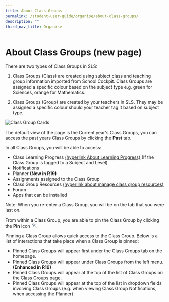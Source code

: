 ```yaml
---
title: About Class Groups
permalink: /student-user-guide/organise/about-class-groups/
description: ""
third_nav_title: Organise
---
```

<h1>About Class Groups (new page)</h1>
  <p>There are two types of Class Groups in SLS:</p>
  <ol>
    <li>
      <p>Class Groups (Class) are created using subject class and teaching group information imported from School Cockpit. Class Groups are assigned a specific colour based on the subject type e.g. green for Sciences, orange for Mathematics.</p>
    </li>
    <li>
      <p>Class Groups (Group) are created by your teachers in SLS. They may be assigned a specific colour should your teacher tag it based on subject type.</p>
    </li>
  </ol>
  <img alt="Class Group Cards" src="[insert O-ClassGroupCards.png]">
  <p>The default view of the page is the Current year's Class Groups, you can access the past years Class Groups by clicking the <strong>Past</strong> tab.</p>
  <p>In all Class Groups, you will be able to access:</p>
  <ul>
    <li>Class Learning Progress <a href="[hyperlink About Learning Progress]">(hyperlink About Learning Progress)</a> (If the Class Group is tagged to a Subject and Level)</li>
    <li>Notifications</li>
    <li>Planner <strong>(New in R19)</strong></li>
    <li>Assignments assigned to the Class Group</li>
    <li>Class Group Resources <a href="[hyperlink about manage class group resources]">(hyperlink about manage class group resources)</a></li>
    <li>Forum</li>
    <li>Apps that can be installed</li>
  </ul>
  <p>Note: When you re-enter a Class Group, you will be on the tab that you were last on.</p>
  <p>From within a Class Group, you are able to pin the Class Group by clicking the <strong>Pin</strong> icon <img style="width:1rem; display: inline;" src="/images/Icons/Pin24.svg">.</p>
  <p>Pinning a Class Group allows quick access to the Class Group. Below is a list of interactions that take place when a Class Group is pinned:</p>
  <ul>
    <li>Pinned Class Groups will appear first under the Class Groups tab on the homepage.</li>
    <li>Pinned Class Groups will appear under Class Groups from the left menu. <strong>(Enhanced in R19)</strong></li>
    <li>Pinned Class Groups will appear at the top of the list of Class Groups on the Class Groups page.</li>
    <li>Pinned Class Groups will appear at the top of the list in dropdown fields involving Class Groups (e.g. when viewing Class Group Notifications, when accessing the Planner)</li>
  </ul>